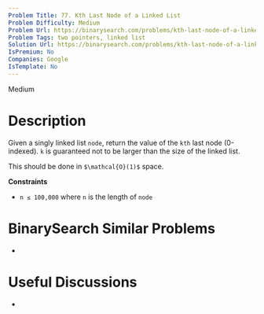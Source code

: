 ```yaml
---
Problem Title: 77. Kth Last Node of a Linked List
Problem Difficulty: Medium
Problem Url: https://binarysearch.com/problems/kth-last-node-of-a-linked-list/
Problem Tags: two pointers, linked list
Solution Url: https://binarysearch.com/problems/kth-last-node-of-a-linked-list/solutions/
IsPremium: No
Companies: Google
IsTemplate: No
---
```


<span style="color: ;">Medium</span>

# Description

Given a singly linked list `node`, return the value of the `kth` last node (0-indexed). `k` is guaranteed not to be larger than the size of the linked list.

This should be done in `$\mathcal{O}(1)$` space.

**Constraints**
- `n ≤ 100,000` where `n` is the length of `node`

# BinarySearch Similar Problems

- []()

# Useful Discussions

- []()
